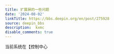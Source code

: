```yaml
---
title: 扩展屏的一些问题
date: '2024-08-02'
linkTitle: https://bbs.deepin.org/en/post/275928
source: deepin_bbs
description:  kxmc 
disable_comments: true
---
```

当前系统在【控制中心
